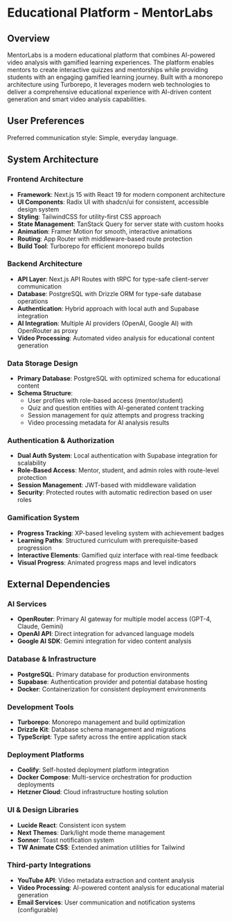 # Educational Platform - MentorLabs

## Overview

MentorLabs is a modern educational platform that combines AI-powered video analysis with gamified learning experiences. The platform enables mentors to create interactive quizzes and mentorships while providing students with an engaging gamified learning journey. Built with a monorepo architecture using Turborepo, it leverages modern web technologies to deliver a comprehensive educational experience with AI-driven content generation and smart video analysis capabilities.

## User Preferences

Preferred communication style: Simple, everyday language.

## System Architecture

### Frontend Architecture
- **Framework**: Next.js 15 with React 19 for modern component architecture
- **UI Components**: Radix UI with shadcn/ui for consistent, accessible design system
- **Styling**: TailwindCSS for utility-first CSS approach
- **State Management**: TanStack Query for server state with custom hooks
- **Animation**: Framer Motion for smooth, interactive animations
- **Routing**: App Router with middleware-based route protection
- **Build Tool**: Turborepo for efficient monorepo builds

### Backend Architecture
- **API Layer**: Next.js API Routes with tRPC for type-safe client-server communication
- **Database**: PostgreSQL with Drizzle ORM for type-safe database operations
- **Authentication**: Hybrid approach with local auth and Supabase integration
- **AI Integration**: Multiple AI providers (OpenAI, Google AI) with OpenRouter as proxy
- **Video Processing**: Automated video analysis for educational content generation

### Data Storage Design
- **Primary Database**: PostgreSQL with optimized schema for educational content
- **Schema Structure**: 
  - User profiles with role-based access (mentor/student)
  - Quiz and question entities with AI-generated content tracking
  - Session management for quiz attempts and progress tracking
  - Video processing metadata for AI analysis results

### Authentication & Authorization
- **Dual Auth System**: Local authentication with Supabase integration for scalability
- **Role-Based Access**: Mentor, student, and admin roles with route-level protection
- **Session Management**: JWT-based with middleware validation
- **Security**: Protected routes with automatic redirection based on user roles

### Gamification System
- **Progress Tracking**: XP-based leveling system with achievement badges
- **Learning Paths**: Structured curriculum with prerequisite-based progression
- **Interactive Elements**: Gamified quiz interface with real-time feedback
- **Visual Progress**: Animated progress maps and level indicators

## External Dependencies

### AI Services
- **OpenRouter**: Primary AI gateway for multiple model access (GPT-4, Claude, Gemini)
- **OpenAI API**: Direct integration for advanced language models
- **Google AI SDK**: Gemini integration for video content analysis

### Database & Infrastructure
- **PostgreSQL**: Primary database for production environments
- **Supabase**: Authentication provider and potential database hosting
- **Docker**: Containerization for consistent deployment environments

### Development Tools
- **Turborepo**: Monorepo management and build optimization
- **Drizzle Kit**: Database schema management and migrations
- **TypeScript**: Type safety across the entire application stack

### Deployment Platforms
- **Coolify**: Self-hosted deployment platform integration
- **Docker Compose**: Multi-service orchestration for production deployments
- **Hetzner Cloud**: Cloud infrastructure hosting solution

### UI & Design Libraries
- **Lucide React**: Consistent icon system
- **Next Themes**: Dark/light mode theme management
- **Sonner**: Toast notification system
- **TW Animate CSS**: Extended animation utilities for Tailwind

### Third-party Integrations
- **YouTube API**: Video metadata extraction and content analysis
- **Video Processing**: AI-powered content analysis for educational material generation
- **Email Services**: User communication and notification systems (configurable)